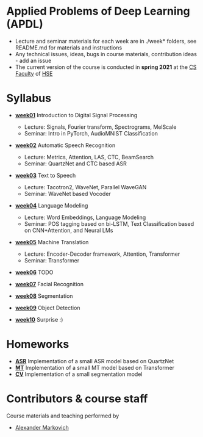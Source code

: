 # Applied Problems of Deep Learning (APDL)
- Lecture and seminar materials for each week are in ./week* folders, see README.md for materials and instructions
- Any technical issues, ideas, bugs in course materials, contribution ideas - add an issue
- The current version of the course is conducted in **spring 2021** at the [CS Faculty](https://cs.hse.ru/en/) of [HSE](https://www.hse.ru/en/)

# Syllabus

- [__week01__](./week01) Introduction to Digital Signal Processing
  - Lecture: Signals, Fourier transform, Spectrograms, MelScale
  - Seminar: Intro in PyTorch, AudioMNIST Classification
  
- [__week02__](./week02) Automatic Speech Recognition
  - Lecture: Metrics, Attention, LAS, CTC, BeamSearch
  - Seminar: QuartzNet and CTC based ASR

- [__week03__](./week03) Text to Speech
  - Lecture: Tacotron2, WaveNet, Parallel WaveGAN
  - Seminar: WaveNet based Vocoder

- [__week04__](./week04) Language Modeling
  - Lecture: Word Embeddings,  Language Modeling
  - Seminar: POS tagging based on bi-LSTM, Text Classification based on CNN+Attention, and Neural LMs

- [__week05__](./week05) Machine Translation
  - Lecture: Encoder-Decoder framework, Attention, Transformer
  - Seminar: Transformer

- [__week06__](./week06) TODO

- [__week07__](./week07) Facial Recognition

- [__week08__](./week08) Segmentation

- [__week09__](./week09) Object Detection

- [__week10__](./week10) Surprise :)


# Homeworks
- [__ASR__](./week02/seminar02_2.ipynb)
  Implementation of a small ASR model based on QuartzNet
- [__MT__](./week05/homework05.ipynb)
  Implementation of a small MT model based on Transformer
- [__CV__](./week08/homework.ipynb)
  Implementation of a small segmentation model
  
# Contributors & course staff
Course materials and teaching performed by
- [Alexander Markovich](https://t.me/markovka17)
